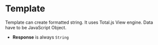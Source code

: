 # Template

Template can create formatted string. It uses Total.js View engine. Data have to be JavaScript Object.

- __Response__ is always `String`